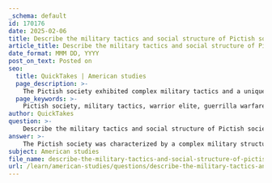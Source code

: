```yaml
---
_schema: default
id: 170176
date: 2025-02-06
title: Describe the military tactics and social structure of Pictish society.
article_title: Describe the military tactics and social structure of Pictish society.
date_format: MMM DD, YYYY
post_on_text: Posted on
seo:
  title: QuickTakes | American studies
  page_description: >-
    The Pictish society exhibited complex military tactics and a unique social structure, including an elective monarchy and a warrior elite, enabling them to resist external forces like the Romans effectively.
  page_keywords: >-
    Pictish society, military tactics, warrior elite, guerrilla warfare, raids, pitched battles, political alliances, stratified society, elective monarchy, kinship, mobility, religion, Christianity, social organization
author: QuickTakes
question: >-
    Describe the military tactics and social structure of Pictish society.
answer: >-
    The Pictish society was characterized by a complex military structure and a unique social organization that played a significant role in their resistance against external forces, particularly the Romans.\n\n### Military Tactics\n\n1. **Warrior Elite**: The Pictish military was primarily organized around a warrior elite, skilled in various weapons such as spears, swords, axes, and bows. This elite class was crucial in leading military campaigns and raids.\n\n2. **Guerrilla Warfare**: Pictish tactics often included fast-moving raids and guerrilla warfare. They utilized hit-and-run attacks, ambushes, and harassment to disrupt enemy forces, particularly against the Northumbrians. This approach allowed them to exploit their intimate knowledge of the local terrain, making it difficult for larger, more organized armies to engage effectively.\n\n3. **Raids and Pitched Battles**: While the Picts did engage in large-scale battles, the most common military activity was raiding. These raids aimed to capture cattle, wealth, and slaves, which were vital for their economy and social structure. The Picts also constructed fortified sites and utilized natural defenses to enhance their strategic position during conflicts.\n\n4. **Political Alliances**: The Pictish military strategy was often influenced by shifting political alliances between tribes and clans. These alliances were crucial for both offensive and defensive operations, allowing them to pool resources and manpower when necessary.\n\n### Social Structure\n\n1. **Stratified Society**: Pictish society was stratified, consisting of a ruling class of nobles and a general populace that included farmers, artisans, and warriors. This stratification allowed for a division of labor and specialization within the community.\n\n2. **Elective Monarchy**: Unlike many early medieval societies that followed hereditary monarchies, the Picts practiced an elective monarchy. Kingship was not strictly passed down from father to son; instead, leaders could be chosen based on merit or lineage, often from a matrilineal royal line. This system allowed for flexibility in leadership and governance.\n\n3. **Kinship and Mobility**: Recent mitochondrial DNA studies suggest that the Pictish social structure included varying levels of mobility and complex kinship systems. This diversity indicates that the Picts may have had a more dynamic social organization than previously thought, challenging older hypotheses about their societal structure.\n\n4. **Role of Religion**: Religion played a significant role in Pictish governance and social organization. The gradual adoption of Christianity influenced their beliefs, art, and potentially their social structure, leading to changes in how they interacted with both internal and external communities.\n\nIn summary, the Pictish military tactics were characterized by guerrilla warfare and strategic raids, supported by a complex social structure that included an elective monarchy and a stratified society. This combination of military prowess and social organization enabled the Picts to maintain their independence and resist external domination for centuries.
subject: American studies
file_name: describe-the-military-tactics-and-social-structure-of-pictish-society.md
url: /learn/american-studies/questions/describe-the-military-tactics-and-social-structure-of-pictish-society
---
```


&nbsp;